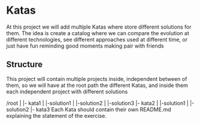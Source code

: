 # Katas

At this project we will add multiple Katas where store different solutions for them. The idea is create a catalog where we can compare the evolution at different technologies, see different approaches used at different time, or just have fun reminding good moments making pair with friends

## Structure

This project will contain multiple projects inside, independent between of them, so we will have at the root path the different Katas, and inside them each independent project with different solutions

/root
    |
    |- kata1
    |   |-solution1
    |   |-solution2
    |   |-solution3
    |- kata2
    |   |-solution1
    |   |-solution2
    |- kata3
Each Kata should contain their own README.md explaining the statement of the exercise.
